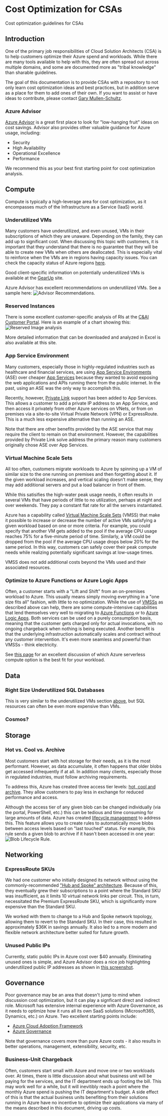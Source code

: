 # Cost Optimization for CSAs
Cost optimization guidelines for CSAs

## Introduction
One of the primary job responsibilities of Cloud Solution Architects (CSA) is to help customers optimize their Azure spend and workloads.
While there are many tools available to help with this, they are often spread out across multiple domains, and some are documented more as "tribal knowledge" than sharable guidelines.

The goal of this documentation is to provide CSAs with a repository to not only learn cost optimization ideas and best practices, but in addition serve as a place for them to add ones of their own.
If you want to assist or have ideas to contribute, please contact [Gary Mullen-Schultz](mailto:gamullen@microsoft.com).

### Azure Advisor
[Azure Advisor](https://docs.microsoft.com/en-us/azure/advisor/advisor-overview) is a great first place to look for "low-hanging fruit" ideas on cost savings. Advisor also provides other valuable guidance for Azure usage, including:
* Security
* High Availability
* Operational Excellence
* Performance

We recommend this as your best first starting point for cost optimization analysis.

## Compute
Compute is typically a high-leverage area for cost optimization, as it encompasses much of the Infrastructure as a Service (IaaS) world. 

### Underutilized VMs
Many customers have underutilized, and even unused, VMs in their subscriptions of which they are unaware.
Depending on the family, they can add up to significant cost.
When discussing this topic with customers, it is important that they understand that there is no guarantee
that they will be able to create new VMs when others are deallocated.
This is especially vital to reinforce when the VMs are in regions having capacity issues.
You can check the capacity status of Azure regions [here](https://microsoft.sharepoint.com/teams/AzureServiceExperience/Pages/Capacity.aspx).

Good client-specific information on potentially underutilized VMs is available at the
[GearUp](https://gearup.microsoft.com/checklists/well-architected) site.

Azure Advisor has excellent recommendations on underutilized VMs. See a sample here: ![Advisor Recommendations](images/AdvisorCostRecommendations.jpg).

### Reserved Instances
There is some excellent customer-specific analysis of RIs at the [C&AI Customer Portal](https://caicustomers.microsoftonline.com/). Here is an example of a chart showing this: ![Reserved Image analysis](images/RIs-From-CI-Site.JPG)

More detailed information that can be downloaded and analyzed in Excel is also available at this site.

### App Service Environment
Many customers, especially those in highly-regulated industries such as healthcare and financial services, are using [App Service Environments](https://docs.microsoft.com/en-us/azure/app-service/environment/intro) (ASE) over cheaper [App Services](https://docs.microsoft.com/en-us/azure/app-service/) because they wanted to avoid exposing the web applications and APIs running there from the public internet. In the past, using an ASE was the only way to accomplish this.

Recently, however, [Private Link](https://docs.microsoft.com/en-us/azure/private-link/private-link-overview) support has been added to App Services. This allows a customer to add a private IP address to an App Service, and then access it privately from other Azure services on VNets, or from on premises via a site-to-site Virtual Private Network (VPN) or ExpressRoute. This is a much less expensive alternative than running an ASE.

Note that there are other benefits provided by the ASE service that may require the client to remain on that environment.
However, the capabilities provided by Private Link solve address the primary reason many customers originally chose ASE over App Services.

### Virtual Machine Scale Sets
All too often, customers migrate workloads to Azure by spinning up a VM of similar size to the one running on premises and then forgetting about it. If the given workload increases, and vertical scaling doesn't make sense, they may add additional servers and put a load balancer in front of them.

While this satisifies the high-water peak usage needs, it often results in several VMs that have periods of little to no utilization, perhaps at night and over weekends. They pay a constant flat rate for all the servers instantiated.

Azure has a capability called [Virtual Machine Scale Sets](https://docs.microsoft.com/en-us/azure/virtual-machine-scale-sets/overview) (VMSS) that make it possible to increase or decrease the number of active VMs satisfying a given workload based on one or more criteria. For example, you could specify that another VM gets added to the pool if the average CPU usage reaches 75% for a five-minute period of time. Similarly, a VM could be dropped from the pool if the average CPU usage drops below 20% for the same period. In this way, customers can safely cover their peak compute needs while realizing potentially significant savings at low-usage times.

VMSS does not add additional costs beyond the VMs used and their associated resources.

### Optimize to Azure Functions or Azure Logic Apps
Often, a customer starts with a "Lift and Shift" from an on-premises workload to Azure.
This usually means simply moving everything in a "one size fits all" fashion, with little to no optimization.
While the use of [VMSSs](https://github.com/gamullen/Cost-Optimization-for-CSAs/blob/master/README.md#virtual-machine-scale-sets) as described above can help, there are some compute-intensive capabilities that lend themselves very well to migrating to
[Azure Functions](https://docs.microsoft.com/en-us/azure/azure-functions/) or to
[Azure Logic Apps](https://docs.microsoft.com/en-us/azure/logic-apps/).
Both services can be used on a purely consumption basis, meaning that the customer gets charged only for actual
invocations, with no ongoing chargeback when nothing is being executed.
Another benefit is that the underlying infrastruction automatically scales and contract without any customer intervention.
It's even more seamless and powerful than VMSSs - think electricity.

See [this page](https://docs.microsoft.com/en-us/azure/azure-functions/functions-compare-logic-apps-ms-flow-webjobs) for an excellent discussion of which Azure serverless compute option is the best fit for your workload.

## Data

### Right Size Underutilized SQL Databases
This is very similar to the underutilized VMs section [above](https://github.com/gamullen/Cost-Optimization-for-CSAs#underutilized-vms), but SQL resources can often be even more expensive than VMs.

### Cosmos?

## Storage

### Hot vs. Cool vs. Archive
Most customers start with hot storage for their needs, as it is the most performant. 
However, as data accumulate, it often happens that older blobs get accessed infrequently if at all.
In addition many clients, especially those in regulated industries, must follow archiving requirements. 

To address this, Azure has created three access tier levels: [hot, cool and archive](https://docs.microsoft.com/en-us/azure/storage/blobs/storage-blob-storage-tiers?tabs=azure-portal). They allow customers to pay less in exchange for reduced performance and access.

Although the access tier of any given blob can be changed individually (via the portal, PowerShell, etc.) this can be tedious
and time consuming for large amounts of data.
Azure has created [lifecycle management](https://docs.microsoft.com/en-us/azure/storage/blobs/storage-lifecycle-management-concepts?tabs=azure-portal) to address this.
This feature allows you to create rules to automatically move blobs between access levels based on "last touched" status.
For example, this rule sends a given blob to archive if it hasn't been accessed in one year:
![Blob Lifecycle Rule](images/BlobLifecycleRule.JPG).

## Networking

### ExpressRoute SKUs
We had one customer who initially designed its network without using the commonly-recommended ["Hub and Spoke" architecture](https://docs.microsoft.com/en-us/azure/architecture/reference-architectures/hybrid-networking/hub-spoke).
Because of this, they eventually grew their subscriptions to a point where the Standard SKU was insufficient, as it limits 10 virtual network links per circuit. This, in turn, necessitated the Premium ExpressRoute SKU, which is significantly more expensive than the Standard SKU.

We worked with them to change to a Hub and Spoke network topology, allowing them to revert to the Standard SKU. In their case, this resulted in approximately $36K in savings annually. It also led to a more modern and flexible network architecture better suited for future growth.

### Unused Public IPs
Currently, static public IPs in Azure cost over $40 annually. Eliminating unused ones is simple,
and Azure Advisor does a
nice job highlighting underutilized public IP addresses as shown in 
[this screenshot](https://github.com/gamullen/Cost-Optimization-for-CSAs/blob/master/README.md#underutilized-vms).

## Governance
Poor governance may be an area that doesn't jump to mind when discussion cost optimization,
but it can play a signficant direct and indirect role.
Microsoft has extensive internal experience with Azure Governance, as it needs to optimize how it runs all its own
SaaS solutions (Microsoft365, Dynamics, etc.) on Azure.
Two excellent starting points include:

* [Azure Cloud Adoption Framework](https://docs.microsoft.com/en-us/azure/cloud-adoption-framework/)
* [Azure Governance](https://azure.microsoft.com/en-us/solutions/governance/)

Note that governance covers more than pure Azure costs - it also results in better operations, management, extensibility, security, etc.

### Business-Unit Chargeback
Often, customers start small with Azure and move one or two workloads over.
At times, there is little discussion about what business unit will be paying for the services, and the IT department ends
up footing the bill.
This may work well for a while, but it will inevitibly reach a point where the monthly Azure spend is 
pushing the IT department's budget.
A side effect of this is that the actual business units benefiting from their solutions running in Azure have no incentive
to optimize their applications via many of the means described in this document, driving up costs.
